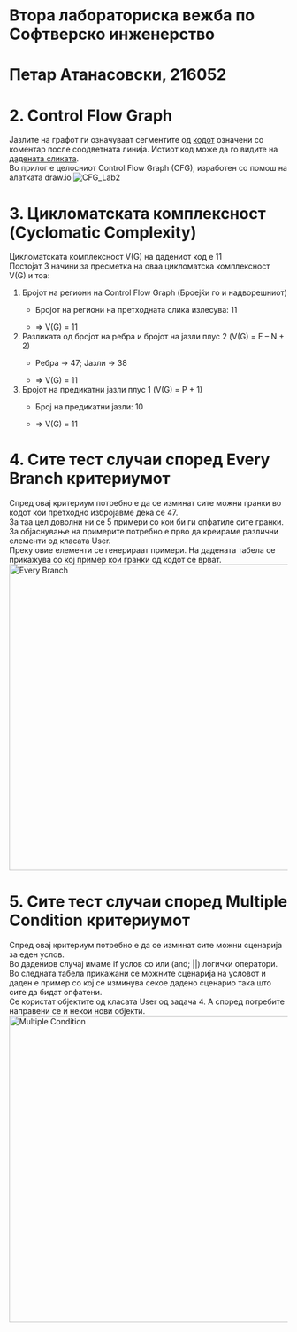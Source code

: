 # Втора лабораториска вежба по Софтверско инженерство
# Петар Атанасовски, 216052

# 2. Control Flow Graph
Јазлите на графот ги означуваат сегментите од [кодот](https://github.com/AtanasovskiPetar/SI_2023_lab2_216052/blob/master/src/main/java/SILab2.java) означени со коментар после соодветната линија. Истиот код може да го видите на [дадената сликата](https://github.com/AtanasovskiPetar/SI_2023_lab2_216052/assets/104850278/754e180f-cb1a-4f0e-8211-a81aeea1c0c0).
<br /> Во прилог е целосниот Control Flow Graph (CFG), изработен со помош на алатката draw.io
![CFG_Lab2](https://github.com/AtanasovskiPetar/SI_2023_lab2_216052/assets/104850278/8a8540e3-121b-418c-b0fd-d7e0a04c1df2)


# 3. Цикломатската комплексност (Cyclomatic Complexity)
Цикломатската комплексност V(G) на дадениот код е 11
<br />
Постојат 3 начини за пресметка на оваа цикломатска комплексност V(G) и тоа:
<ol>
  <li>Бројот на региони на Control Flow Graph (Броејќи го и надворешниот)</li>
  <ul><li>Бројот на региони на претходната слика излесува: 11</li></ul>
  <ul><li>=> V(G) = 11</li></ul>
  <li>Разликата од бројот на ребра и бројот на јазли плус 2 (V(G) = E – N + 2)</li>
  <ul><li>Ребра -> 47; Јазли -> 38</li></ul>
  <ul><li>=> V(G) = 11</li></ul>
  <li>Бројот на предикатни јазли плус 1 (V(G) = P + 1)</li>
  <ul><li>Број на предикатни јазли: 10</li></ul>
  <ul><li>=> V(G) = 11</li></ul>
</ol>

# 4. Сите тест случаи според Every Branch критериумот
Спред овај критериум потребно е да се изминат сите можни гранки во кодот кои претходно избројавме дека се 47.
<br />
За таа цел доволни ни се 5 примери со кои би ги опфатиле сите гранки.
</br >За објаснување на примерите потребно е прво да креираме различни елементи од класата User.
</br >Преку овие елементи се генерираат примери. На дадената табела се прикажува со кој пример кои гранки од кодот се врват.
</br >
<img width="553" alt="Every Branch" src="https://github.com/AtanasovskiPetar/SI_2023_lab2_216052/assets/104850278/2d40673f-bc7d-45d6-a17f-ae2bc29ff030">

# 5. Сите тест случаи според Multiple Condition критериумот
Спред овај критериум потребно е да се изминат сите можни сценарија за еден услов.
</br >Во дадениов случај имаме if услов со или (and; ||) логички оператори.
</br >Во следната табела прикажани се можните сценарија на условот и даден е пример со кој се изминува секое дадено сценарио така што сите да бидат опфатени.
</br >Се користат објектите од класата User од задача 4. А според потребите направени се и некои нови објекти.
</br >
<img width="554" alt="Multiple Condition" src="https://github.com/AtanasovskiPetar/SI_2023_lab2_216052/assets/104850278/7d935377-f7eb-4387-84c2-257b365efe4a">

